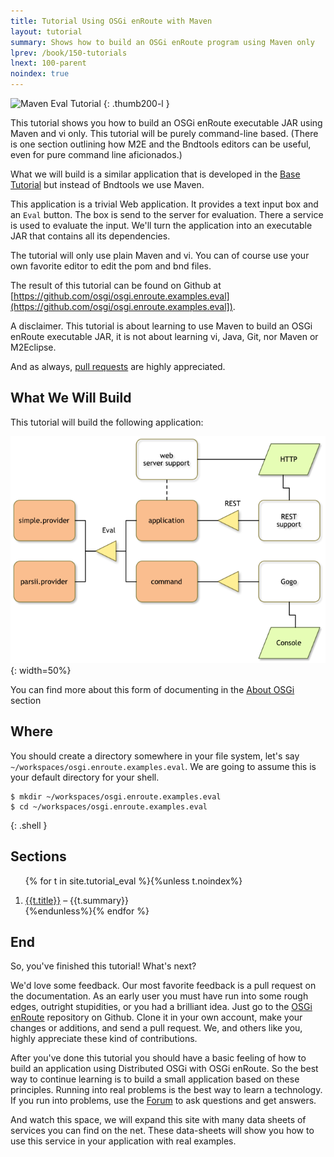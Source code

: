 ```yaml
---
title: Tutorial Using OSGi enRoute with Maven
layout: tutorial
summary: Shows how to build an OSGi enRoute program using Maven only
lprev: /book/150-tutorials
lnext: 100-parent
noindex: true
---
```


![Maven Eval Tutorial](/tutorial_eval/img/tutorial_eval.png)
{: .thumb200-l }

This tutorial shows you how to build an OSGi enRoute
executable JAR using Maven and vi only. This tutorial will be purely command-line based. (There is one
section outlining how M2E and the Bndtools editors can be useful, even for pure command line
aficionados.)

What we will build is a similar application that is developed in the [Base Tutorial] but instead of Bndtools we use Maven. 

This application is a trivial Web application. It provides a text input box and an `Eval` button. The
box is send to the server for evaluation. There a service is used to evaluate the input. We'll
turn the application into an executable JAR that contains all its dependencies.

The tutorial will only use plain Maven and vi. You can of course use your own favorite
editor to edit the pom and bnd files.

The result of this tutorial can be found on Github at 
[https://github.com/osgi/osgi.enroute.examples.eval](https://github.com/osgi/osgi.enroute.examples.eval]).

A disclaimer. This tutorial is about learning to use Maven to build an OSGi enRoute 
executable JAR, it is not about learning vi, Java, Git, nor Maven or M2Eclipse. 

And as always, [pull requests][osgi.enroute.site] are highly appreciated.

## What We Will Build

This tutorial will build the following application:

![Application in bundles](img/m2e-bundles.png)
{: width=50%}

You can find more about this form of documenting in the [About OSGi](http://enroute.osgi.org/doc/100-about-osgi) section

## Where


You should create a directory somewhere in your file system, let's say `~/workspaces/osgi.enroute.examples.eval`.
We are going to assume this is your default directory for your shell.

	$ mkdir ~/workspaces/osgi.enroute.examples.eval
	$ cd ~/workspaces/osgi.enroute.examples.eval
{: .shell }


## Sections

<div>
<ol>

{% for t in site.tutorial_eval %}{%unless t.noindex%}<li><a href="{{t.url}}">{{t.title}}</a> – {{t.summary}}</li>
{%endunless%}{% endfor %}

</ol>
</div>


## End

So, you've finished this tutorial! What's next?

We'd love some feedback. Our most favorite feedback is a pull request on the documentation. 
As an early user you must have run into some rough edges, outright stupidities, or you had 
a brilliant idea. Just go to the [OSGi enRoute][osgi.enroute.site] repository on Github. 
Clone it in your own account, make your changes or additions, and send a pull request. 
We, and others like you, highly appreciate these kind of contributions.

After you've done this tutorial you should have a basic feeling of how to build an 
application using Distributed OSGi with  OSGi enRoute. So the best way to continue 
learning is to build a small application based on these principles. Running into 
real problems is the best way to learn a technology. If you run into problems, use 
the [Forum][forum] to ask questions and get answers.

And watch this space, we will expand this site with many data sheets of 
services you can find on the net. These data-sheets will show you how to 
use this service in your application with real examples.

[forum]: /forum.html
[osgi.enroute.site]: https://github.com/osgi/osgi.enroute.site
[Quick Start Tutorial]: /qs/050-start
[Base Tutorial]: /tutorial_base/05_start
[M2Eclipse]: http://www.eclipse.org/m2e/
[Bndtools]: http://bndtools.org/ 
